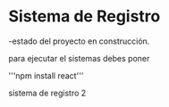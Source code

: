 <h1> Sistema de Registro </h1>

-estado del proyecto en construcción.

para ejecutar el sistemas debes poner 

'''npm install react'''

sistema de registro 2
